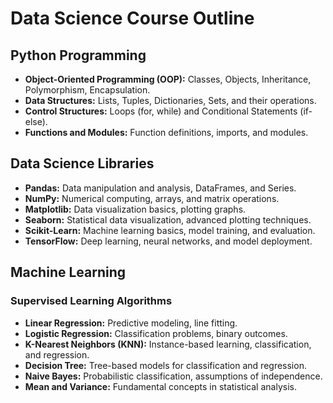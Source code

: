 # Data Science Course Outline

## Python Programming
- **Object-Oriented Programming (OOP):** Classes, Objects, Inheritance, Polymorphism, Encapsulation.
- **Data Structures:** Lists, Tuples, Dictionaries, Sets, and their operations.
- **Control Structures:** Loops (for, while) and Conditional Statements (if-else).
- **Functions and Modules:** Function definitions, imports, and modules.

## Data Science Libraries
- **Pandas:** Data manipulation and analysis, DataFrames, and Series.
- **NumPy:** Numerical computing, arrays, and matrix operations.
- **Matplotlib:** Data visualization basics, plotting graphs.
- **Seaborn:** Statistical data visualization, advanced plotting techniques.
- **Scikit-Learn:** Machine learning basics, model training, and evaluation.
- **TensorFlow:** Deep learning, neural networks, and model deployment.

## Machine Learning
### Supervised Learning Algorithms
- **Linear Regression:** Predictive modeling, line fitting.
- **Logistic Regression:** Classification problems, binary outcomes.
- **K-Nearest Neighbors (KNN):** Instance-based learning, classification, and regression.
- **Decision Tree:** Tree-based models for classification and regression.
- **Naive Bayes:** Probabilistic classification, assumptions of independence.
- **Mean and Variance:** Fundamental concepts in statistical analysis.
